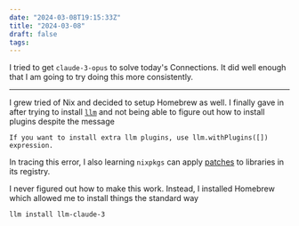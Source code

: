 ```yaml
---
date: "2024-03-08T19:15:33Z"
title: "2024-03-08"
draft: false
tags:
---
```


I tried to get `claude-3-opus` to solve today's Connections.
It did well enough that I am going to try doing this more consistently.

---

I grew tried of Nix and decided to setup Homebrew as well.
I finally gave in after trying to install [`llm`](https://github.com/simonw/llm) and not being able to figure out how to install plugins despite the message

```text
If you want to install extra llm plugins, use llm.withPlugins([]) expression.
```

In tracing this error, I also learning `nixpkgs` can apply [patches](https://github.com/NixOS/nixpkgs/blob/713a54dab13e4eabc983350419795bfaa0a858cd/pkgs/development/python-modules/llm/001-disable-install-uninstall-commands.patch#L21) to libraries in its registry.

I never figured out how to make this work.
Instead, I installed Homebrew which allowed me to install things the standard way

```sh
llm install llm-claude-3
```